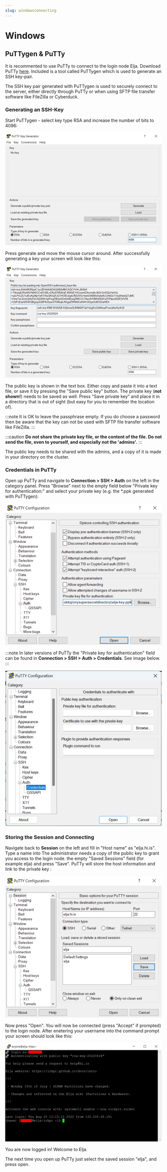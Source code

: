 ```yaml
---
slug: windowsconnecting
---
```

# Windows 

## PuTTygen & PuTTy

It is recommented to use PuTTy to connect to the login node Elja. 
Download PuTTy [here](https://www.putty.org/). 
Included is a tool called PuTTygen which is used to generate an SSH key-pair.

The SSH key pair generated with PuTTygen is used to securely connect to the server, 
either directly through PuTTy or when using SFTP file transfer software like 
FileZilla or Cyberduck.

### Generating an SSH-Key

Start PuTTygen - select key type RSA and increase the number of bits to 4096:

![Example PuTTygen](../assets/puttygen.png)

Press generate and move the mouse cursor around. 
After successfully generating a key your screen will look like this:

![Example 2 PuTTygen](../assets/puttygen2.png)

The public key is shown in the text box. 
Either copy and paste it into a text file, 
or save it by pressing the "Save public key" button. 
The private key (**not shown!**) needs to be saved as well. 
Press "Save private key" and place it in a directory that is out of sight 
(but easy for you to remember the location of).

:::note
It is OK to leave the passphrase empty. If you do choose a password then be aware that the key can not be used with SFTP file transfer software like FileZilla.
:::

:::caution
**Do not share the private key file, or the content of the file. 
Do not send the file, even to yourself, and 
especially not the 'admins'.**
:::

The public key needs to be shared with the admins, 
and a copy of it is made in your directory on the cluster.

### Credentials in PuTTy

Open up PuTTy and navigate to **Connection > SSH > Auth** on the left in the category panel. 
Press "Browse" next to the empty field below "Private key for authentication:" and select 
your private key (e.g. the \*.ppk generated with PuTTygen):

![Example PuTTy](../assets/putty.png)

:::note
In later versions of PuTTy the "Private key for authentication" field can be found in **Connection > SSH > Auth > Credentials**. See image below.
:::

![Example_PuTTy](../assets/PuttyVNew.png)

### Storing the Session and Connecting

Navigate back to **Session** on the left and fill in "Host name" as "elja.hi.is". Type a name into
The administrator needs a copy of the public key to grant you access to the login node. 
the empty "Saved Sessions" field (for example elja) and press "Save". PuTTy will store the host information and link to the private key :

![Example 2 PuTTy](../assets/putty2.png)

Now press "Open". You will now be connected (press "Accept" if prompted) to the login node. After enetering your username into the command prompt your screen should look like this:

![Example 3 PuTTy](../assets/putty3.png)

You are now logged in! Welcome to Elja.

The next time you open up PuTTy just select the saved session "elja", and press open.



